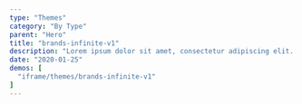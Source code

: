 ```yaml
---
type: "Themes"
category: "By Type"
parent: "Hero"
title: "brands-infinite-v1"
description: "Lorem ipsum dolor sit amet, consectetur adipiscing elit. Nunc tempus laoreet leo sit amet iaculis."
date: "2020-01-25"
demos: [
  "iframe/themes/brands-infinite-v1"
]
---
```

